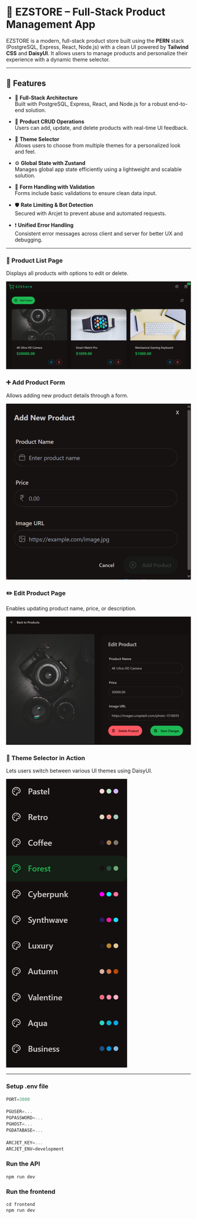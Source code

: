 # 🛒 EZSTORE – Full-Stack Product Management App

EZSTORE is a modern, full-stack product store built using the **PERN** stack (PostgreSQL, Express, React, Node.js) with a clean UI powered by **Tailwind CSS** and **DaisyUI**. It allows users to manage products and personalize their experience with a dynamic theme selector.

---

## 🚀 Features

- 🧱 **Full-Stack Architecture**  
  Built with PostgreSQL, Express, React, and Node.js for a robust end-to-end solution.

- 🛒 **Product CRUD Operations**  
  Users can add, update, and delete products with real-time UI feedback.

- 🎨 **Theme Selector**  
  Allows users to choose from multiple themes for a personalized look and feel.

- ⚙️ **Global State with Zustand**  
  Manages global app state efficiently using a lightweight and scalable solution.

- 🧾 **Form Handling with Validation**  
  Forms include basic validations to ensure clean data input.

- 🛡️ **Rate Limiting & Bot Detection**  
  Secured with Arcjet to prevent abuse and automated requests.

- ❗ **Unified Error Handling**  
  Consistent error messages across client and server for better UX and debugging.

---

### 📍 Product List Page
Displays all products with options to edit or delete.

![Product List](./frontend/public/Screenshot%202025-06-26%20221207.png)

### ➕ Add Product Form
Allows adding new product details through a form.

![Add Product](./frontend/public/Screenshot%202025-06-26%20221234.png)

### ✏️ Edit Product Page  
Enables updating product name, price, or description.

![Edit Product](./frontend/public/Screenshot%202025-06-26%20221321.png)

### 🎨 Theme Selector in Action
Lets users switch between various UI themes using DaisyUI.

![Theme Selector](./frontend/public/Screenshot%202025-06-26%20221423.png)

---
### Setup .env file

```js
PORT=3000

PGUSER=...
PGPASSWORD=...
PGHOST=...
PGDATABASE=...

ARCJET_KEY=...
ARCJET_ENV=development
```

### Run the API

```shell
npm run dev
```

### Run the frontend

```shell
cd frontend
npm run dev
```